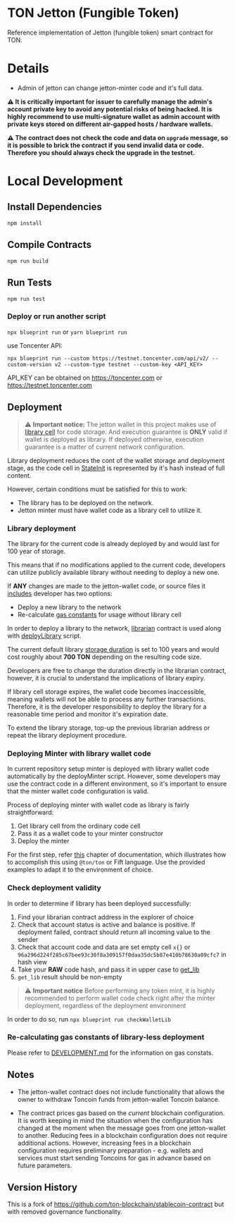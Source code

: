 # TON Jetton (Fungible Token)

Reference implementation of Jetton (fungible token) smart contract for TON.

# Details

- Admin of jetton can change jetton-minter code and it's full data.

__⚠️ It is critically important for issuer to carefully manage the admin's account private key to avoid any potential risks of being hacked. It is highly recommend to use multi-signature wallet as admin account with private keys stored on different air-gapped hosts / hardware wallets.__

__⚠️ The contract does not check the code and data on `upgrade` message, so it is possible to brick the contract if you send invalid data or code. Therefore you should always check the upgrade in the testnet.__

# Local Development

## Install Dependencies

`npm install`

## Compile Contracts

`npm run build`

## Run Tests

`npm run test`

### Deploy or run another script

`npx blueprint run` or `yarn blueprint run`

use Toncenter API:

`npx blueprint run --custom https://testnet.toncenter.com/api/v2/ --custom-version v2 --custom-type testnet --custom-key <API_KEY> `

API_KEY can be obtained on https://toncenter.com or https://testnet.toncenter.com

## Deployment

> ⚠️ **Important notice:**
> The jetton wallet in this project makes use of [library cell](https://docs.ton.org/v3/documentation/data-formats/tlb/library-cells#introduction) for code storage.
> And execution guarantee is **ONLY** valid if wallet is deployed as library.
> If deployed otherwise, execution guarantee is a matter of current network configuration.

Library deployment reduces the cont of the wallet storage and
deployment stage, as the code
cell in [StateInit](https://github.com/ton-blockchain/ton/blob/cac968f77dfa5a14e63db40190bda549f0eaf746/crypto/block/block.tlb#L144) is represented by it's hash instead of full content.

However, certain conditions must be satisfied for this to work:

- The library has to be deployed on the network.
- Jetton minter must have wallet code as a library cell to utilize it.

### Library deployment

The library for the current code is already deployed by and would last for 100 year of storage.

This means that if no modifications applied to the current code, developers can utilize publicly available library
without needing to deploy a new one.

If **ANY** changes are made to the jetton-wallet code, or source files it [includes](https://github.com/ton-blockchain/jetton-contract/blob/3d24b419f2ce49c09abf6b8703998187fe358ec9/contracts/jetton-wallet.fc#L5-L9)
developer has two options:

- Deploy a new library to the network
- Re-calculate [gas constants](https://github.com/ton-blockchain/jetton-contract/blob/main/contracts/gas.fc) for usage without library cell

In order to deploy a library to the network, [librarian](https://github.com/ton-blockchain/jetton-contract/blob/main/contracts/helpers/librarian.func) contract is used
along with [deployLibrary](https://github.com/ton-blockchain/jetton-contract/blob/main/scripts/deployLibrary.ts) script.

The current default library [storage duration](https://github.com/ton-blockchain/jetton-contract/blob/3d24b419f2ce49c09abf6b8703998187fe358ec9/contracts/helpers/librarian.func#L5) is set to 100 years and would cost roughly about **700 TON** depending on the resulting code size.

Developers are free to change the duration directly in the librarian contract,
however, it is crucial to understand the implications of library expiry.

If library cell storage expires, the wallet code becomes inaccessible,
meaning wallets will not be able
to process any further transactions.
Therefore, it is the developer responsibility to deploy the library for
a reasonable time period and monitor it's expiration date.

To extend the library storage, top-up the previous librarian address or repeat the library deployment procedure.

### Deploying Minter with library wallet code

In current repository setup minter is deployed with library wallet
code automatically by the deployMinter script.
However, some developers may use the contract code in a
different environment, so it's important to
ensure that the minter wallet code configuration is valid.

Process of deploying minter with wallet code as library is fairly straightforward:

1. Get library cell from the ordinary code cell
2. Pass it as a wallet code to your minter constructor
3. Deploy the minter

For the first step, refer [this](https://docs.ton.org/v3/documentation/data-formats/tlb/library-cells#store-data-in-a-library-cell)
chapter of documentation, which illustrates how to accomplish this
using `@ton/ton` or Fift language.
Use the provided examples to adapt it to the environment of choice.

### Check deployment validity

In order to determine if library has been deployed successfully:

1. Find your librarian contract address in the explorer of choice
2. Check that account status is active and balance is positive. If deployment failed, contract should return all incoming value to the sender
3. Check that account code and data are set empty cell `x{}` or `96a296d224f285c67bee93c30f8a309157f0daa35dc5b87e410b78630a09cfc7` in hash view
4. Take your **RAW** code hash, and pass it in upper case to [get_lib](https://dton.io/graphql/#query=%7B%0A%20%20get_lib(lib_hash%3A%20%22BA2918C8947E9B25AF9AC1B883357754173E5812F807A3D6E642A14709595395%22)%0A%7D)
5. `get_lib` result should be non-empty

> ⚠️ **Important notice**
Before performing any token mint, it is highly recommended
to perform wallet code check right after the minter deployment,
regardless of the deployment environment

In order to do so, run
`npx blueprint run checkWalletLib`

### Re-calculating gas constants of library-less deployment

Please refer to [DEVELOPMENT.md](https://github.com/ton-blockchain/jetton-contract/blob/main/DEVELOPMENT.md) for the information on gas constats.

## Notes

- The jetton-wallet contract does not include functionality that allows the owner to withdraw Toncoin funds from jetton-wallet Toncoin balance.

- The contract prices gas based on the *current* blockchain configuration. 
   It is worth keeping in mind the situation when the configuration has changed at the moment when the message goes from one jetton-wallet to another.
   Reducing fees in a blockchain configuration does not require additional actions.
   However, increasing fees in a blockchain configuration requires preliminary preparation - e.g. wallets and services must start sending Toncoins for gas in advance based on future parameters.

## Version History

This is a fork of https://github.com/ton-blockchain/stablecoin-contract but with removed governance functionality.
